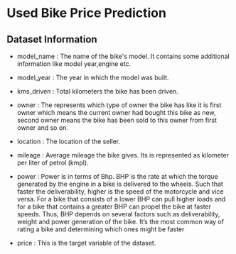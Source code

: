 
# Used Bike Price Prediction





## Dataset Information

 - model_name : The name of the bike's model. It contains some additional information like model
    year,engine etc.

 - model_year : The year in which the model was built.

 - kms_driven : Total kilometers the bike has been driven.

 - owner : The represents which type of owner the bike has     like it is first owner which means the current owner had bought this bike as new, second owner means the bike has been sold to this owner from first owner and so on. 

 - location : The location of the seller.

 - mileage : Average mileage the bike gives. Its is represented as kilometer per liter of petrol (kmpl).

 - power : Power is in terms of Bhp. BHP is the rate at which the torque generated by the engine in a bike is delivered to the wheels. Such that faster the deliverability, higher is the speed of the motorcycle and vice versa. For a bike that consists of a lower BHP can pull higher loads and for a bike that contains a greater BHP can propel the bike at faster speeds. Thus, BHP depends on several factors such as deliverability, weight and power generation of the bike. It’s the most common way of rating a bike and determining which ones might be faster

 - price : This is the target variable of the dataset. 
 